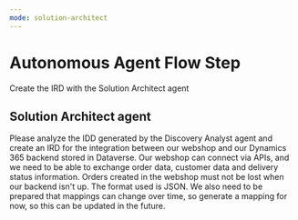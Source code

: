 ```yaml
---
mode: solution-architect
---
```

# Autonomous Agent Flow Step

Create the IRD with the Solution Architect agent

## Solution Architect agent

Please analyze the IDD generated by the Discovery Analyst agent and create an IRD for the integration between our webshop and our Dynamics 365 backend stored in Dataverse. Our webshop can connect via APIs, and we need to be able to exchange order data, customer data and delivery status information. Orders created in the webshop must not be lost when our backend isn't up. The format used is JSON. We also need to be prepared that mappings can change over time, so generate a mapping for now, so this can be updated in the future.